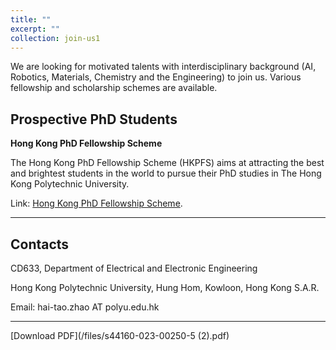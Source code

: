 ```yaml
---
title: ""
excerpt: ""
collection: join-us1
---
```

We are looking for motivated talents with interdisciplinary background (AI, Robotics, Materials, Chemistry and the Engineering) to join us. Various fellowship and scholarship schemes are available. 

## Prospective PhD Students

**Hong Kong PhD Fellowship Scheme**

The Hong Kong PhD Fellowship Scheme (HKPFS) aims at attracting the best and brightest students in the world to pursue their PhD studies in The Hong Kong Polytechnic University.

Link: [Hong Kong PhD Fellowship Scheme](https://cerg1.ugc.edu.hk/hkpfs/index.html). 



---

## Contacts

CD633, Department of Electrical and Electronic Engineering

Hong Kong Polytechnic University, Hung Hom, Kowloon, Hong Kong S.A.R.

Email: hai-tao.zhao AT polyu.edu.hk

---
[Download PDF](/files/s44160-023-00250-5 (2).pdf)
